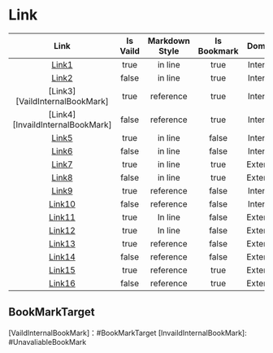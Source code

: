 # Link

| Link | Is Vaild | Markdown Style | Is Bookmark | Domain |
|:----:|:--------:|:--------------:|:-----------:|:-----------:|
| [Link1](#BookMarkTarget) | true | in line | true | Internal |
| [Link2](https://www.google.com#sbtc) | false | in line | true | Internal |
| [Link3][VaildInternalBookMark] | true | reference | true | Internal |
| [Link4][InvaildInternalBookMark] | false | reference | true | Internal |
| [Link5](TestLink.md) | true | in line | false | Internal |
| [Link6](/123/456) | false | in line | false | Internal |
| [Link7](https://www.google.com#sbtc) | true | in line | true | External |
| [Link8](https://www.google.com#UnavaliableBookMark) | false | in line | true | External |
| [Link9][VaildInternalLink] | true | reference | false | Internal |
| [Link10][InvaildInternalLink] | false | reference | false | Internal |
| [Link11](https://www.google.com/) | true | In line | false | External |
| [Link12](https://www.google.com/404) | true | In line | false | External 
| [Link13][VaildExternalLink] | true | reference | false | External |
| [Link14][InvaildExternalLink] | false | reference | false | External |
| [Link15][VaildExternalBookMark] | true | reference | true | External |
| [Link16][InvaildExternalBookMark] | false | reference | true | External |  

## BookMarkTarget

[VaildInternalLink]: TestLink.md 
[InvaildInternalLink]: /123/456  
[VaildExternalLink]: https://www.google.com/  
[InvaildExternalLink]: https://www.google.com/404
[VaildInternalBookMark]：#BookMarkTarget
[InvaildInternalBookMark]: #UnavaliableBookMark 

[VaildExternalBookMark]: https://www.google.com#sbtc  
[InvaildExternalBookMark]: https://www.google.com#UnavaliableBookMark  

